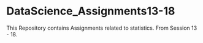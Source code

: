 # DataScience_Assignments13-18
This Repository contains Assignments related to statistics. From Session 13 - 18. 
